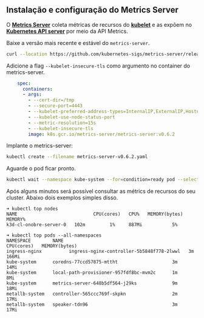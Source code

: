 ## Instalação e configuração do Metrics Server

O [**Metrics Server**](https://github.com/kubernetes-sigs/metrics-server) coleta métricas de recursos do [**kubelet**](https://kubernetes.io/docs/reference/command-line-tools-reference/kubelet/) e as expõem  no [**Kubernetes API server**](https://kubernetes.io/docs/reference/command-line-tools-reference/kube-apiserver/) por meio da API Metrics.

Baixe a versão mais recente e estável do `metrics-server`.
```bash
curl --location https://github.com/kubernetes-sigs/metrics-server/releases/download/v0.6.2/components.yaml --output metrics-server-v0.6.2.yaml
```

Adicione a flag `--kubelet-insecure-tls` como argumento no container do metrics-server.
```yaml
    spec:
      containers:
      - args:
        - --cert-dir=/tmp
        - --secure-port=4443
        - --kubelet-preferred-address-types=InternalIP,ExternalIP,Hostname
        - --kubelet-use-node-status-port
        - --metric-resolution=15s
        - --kubelet-insecure-tls
        image: k8s.gcr.io/metrics-server/metrics-server:v0.6.2
```

Implante o metrics-server:
```bash
kubectl create --filename metrics-server-v0.6.2.yaml
```

Aguarde o pod ficar pronto.
```bash
kubectl wait --namespace kube-system --for=condition=ready pod --selector=k8s-app=metrics-server --timeout=90s
```

Após alguns minutos será possível consultar as métrics de recursos do seu cluster. Abaixo dois exemplos simples disso.

```
➜ kubectl top nodes
NAME                            CPU(cores)   CPU%   MEMORY(bytes)   MEMORY%   
k3d-cl-onobre-server-0   102m         1%     887Mi           5%
```

```
➜ kubectl top pods --all-namespaces
NAMESPACE        NAME                                        CPU(cores)   MEMORY(bytes)   
ingress-nginx          ingress-nginx-controller-5b5848f778-2lwwl   3m           166Mi           
kube-system      coredns-77ccd57875-mttht                    3m           14Mi            
kube-system      local-path-provisioner-957fdf8bc-mvm2c      1m           8Mi             
kube-system      metrics-server-648b5df564-j29ks             9m           18Mi            
metallb-system   controller-565ccc769f-skpkn                 2m           17Mi            
metallb-system   speaker-tdn96                               3m           17Mi
```
